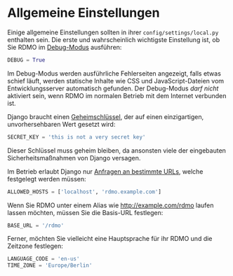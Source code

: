 # Allgemeine Einstellungen

Einige allgemeine Einstellungen sollten in ihrer `config/settings/local.py` enthalten sein. Die erste und wahrscheinlich wichtigste Einstellung ist, ob Sie RDMO im [Debug-Modus](https://docs.djangoproject.com/en/1.10/ref/settings/#std:setting-DEBUG) ausführen:

```python
DEBUG = True
```

Im Debug-Modus werden ausführliche Fehlerseiten angezeigt, falls etwas schief läuft, werden statische Inhalte wie CSS und JavaScript-Dateien vom Entwicklungsserver automatisch gefunden. Der Debug-Modus *darf nicht* aktiviert sein, wenn RDMO im normalen Betrieb mit dem Internet verbunden ist.

Django braucht einen [Geheimschlüssel](https://docs.djangoproject.com/en/1.10/ref/settings/#std:setting-SECRET_KEY), der auf einen einzigartigen, unvorhersehbaren Wert gesetzt wird:

```python
SECRET_KEY = 'this is not a very secret key'
```

Dieser Schlüssel muss geheim bleiben, da ansonsten viele der eingebauten Sicherheitsmaßnahmen von Django versagen.

Im Betrieb erlaubt Django nur [Anfragen an bestimmte URLs](https://docs.djangoproject.com/en/1.10/ref/settings/#allowed-hosts), welche festgelegt werden müssen:

```python
ALLOWED_HOSTS = ['localhost', 'rdmo.example.com']
```

Wenn Sie RDMO unter einem Alias wie http://example.com/rdmo laufen lassen möchten, müssen Sie die Basis-URL festlegen:

```python
BASE_URL = '/rdmo'
```

Ferner, möchten Sie vielleicht eine Hauptsprache für ihr RDMO und die Zeitzone festlegen:

```python
LANGUAGE_CODE = 'en-us'
TIME_ZONE = 'Europe/Berlin'
```
